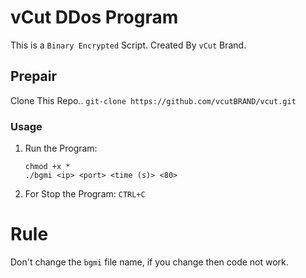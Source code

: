 # vCut DDos Program
This is a `Binary Encrypted` Script.
Created By `vCut` Brand.

## Prepair
Clone This Repo.. `git-clone https://github.com/vcutBRAND/vcut.git`

### Usage
1. Run the Program:
   ```
   chmod +x *
   ./bgmi <ip> <port> <time (s)> <80>
   ```
2. For Stop the Program: `CTRL+C`

# Rule
Don't change the `bgmi` file name, if you change then code not work.
